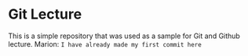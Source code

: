 # Git Lecture

This is a simple repository that was used as a sample for Git and Github lecture.
Marion:  `I have already made my first commit here`
